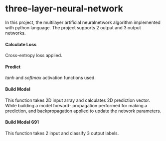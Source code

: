# three-layer-neural-network

 In  this  project,  the  multilayer  artificial  neuralnetwork  algorithm  implemented  with  python  language. The project
  supports 2 output and 3 output networks.
 
 #### Calculate Loss
 Cross-entropy loss applied. 
 #### Predict
 *tanh* and *softmax* activation functions used. 
 #### Build Model
 This function takes 2D input array and calculates 2D prediction vector. While building a model forward-
 propagation performed for making a prediction, and backpropagation applied to update the network parameters.
 #### Build Model 691 
 This function takes 2 input and classify 3 output labels. 